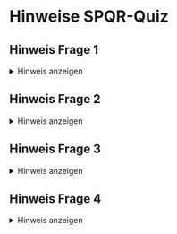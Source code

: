# Hinweise SPQR-Quiz

## Hinweis Frage 1
<details>
  <summary>Hinweis anzeigen</summary>
  
  Für diese Frage gibt es leider keinen Hinweis.
</details>

## Hinweis Frage 2
<details>
  <summary>Hinweis anzeigen</summary>
  
  Für diese Frage gibt es leider keinen Hinweis.
</details>

## Hinweis Frage 3
<details>
  <summary>Hinweis anzeigen</summary>
  
  Für diese Frage gibt es leider keinen Hinweis.
</details>

## Hinweis Frage 4
<details>
  <summary>Hinweis anzeigen</summary>
  Für diese Frage gibt es leider keinen Hinweis.
</details>

